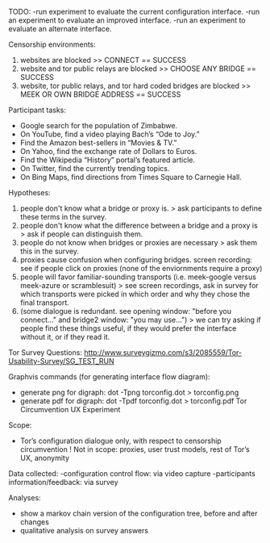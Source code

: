 TODO: 
-run experiment to evaluate the current configuration interface. 
-run an experiment to evaluate an improved interface.
-run an experiment to evaluate an alternate interface. 

Censorship environments: 

1. websites are blocked >> CONNECT == SUCCESS  
2. website and tor public relays are blocked >> CHOOSE ANY BRIDGE == SUCCESS  
3. website, tor public relays, and tor hard coded bridges are blocked >> MEEK OR OWN BRIDGE ADDRESS == SUCCESS   

Participant tasks: 
* Google search for the population of Zimbabwe.
* On YouTube, find a video playing Bach’s “Ode to Joy.”
* Find the Amazon best-sellers in “Movies & TV.”
* On Yahoo, find the exchange rate of Dollars to Euros.
* Find the Wikipedia “History” portal’s featured article.
* On Twitter, find the currently trending topics.
* On Bing Maps, find directions from Times Square to
Carnegie Hall.

Hypotheses: 

1. people don't know what a bridge or proxy is. > ask participants to define these terms in the survey.  
2. people don't know what the difference between a bridge and a proxy is > ask if people can distinguish them. 
3. people do not know when bridges or proxies are necessary > ask them this in the survey.  
4. proxies cause confusion when configuring bridges. screen recording: see if people click on proxies (none of the enviornments require a proxy)
5. people will favor familiar-sounding transports (i.e. meek-google versus meek-azure or scramblesuit) > see screen recordings, ask in survey for which transports were picked in which order and why they chose the final transport.  
6. (some dialogue is redundant. see opening window: "before you connect..." and bridge2 window: "you may use...") > we can try asking if people find these things useful, if they would prefer the interface without it, or if they read it.  

Tor Survey Questions: 
http://www.surveygizmo.com/s3/2085559/Tor-Usability-Survey/SG_TEST_RUN

Graphvis commands (for generating interface flow diagram):  
* generate png for digraph: dot -Tpng torconfig.dot > torconfig.png
* generate pdf for digraph: dot -Tpdf torconfig.dot > torconfig.pdf
Tor Circumvention UX Experiment

Scope: 
- Tor’s configuration dialogue only, with respect to censorship circumvention
! Not in scope: proxies, user trust models, rest of Tor’s UX, anonymity

Data collected: 
-configuration control flow: via video capture
-participants information/feedback: via survey

Analyses: 
* show a markov chain version of the configuration tree, before and after changes
* qualitative analysis on survey answers 

